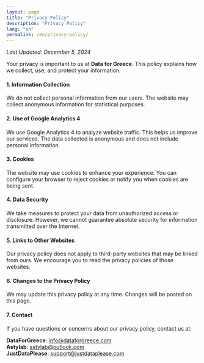 ```yaml
---
layout: page
title: "Privacy Policy"
description: "Privacy Policy"
lang: "en"
permalink: /en/privacy-policy/
---
```


_Last Updated: December 5, 2024_

Your privacy is important to us at **Data for Greece**. This policy explains how we collect, use, and protect your information.

#### 1. Information Collection

We do not collect personal information from our users. The website may collect anonymous information for statistical purposes.

#### 2. Use of Google Analytics 4

We use Google Analytics 4 to analyze website traffic. This helps us improve our services. The data collected is anonymous and does not include personal information.

#### 3. Cookies

The website may use cookies to enhance your experience. You can configure your browser to reject cookies or notify you when cookies are being sent.

#### 4. Data Security

We take measures to protect your data from unauthorized access or disclosure. However, we cannot guarantee absolute security for information transmitted over the Internet.

#### 5. Links to Other Websites

Our privacy policy does not apply to third-party websites that may be linked from ours. We encourage you to read the privacy policies of those websites.

#### 6. Changes to the Privacy Policy

We may update this privacy policy at any time. Changes will be posted on this page.

#### 7. Contact

If you have questions or concerns about our privacy policy, contact us at:

**DataForGreece**: info@dataforgreece.com<br>
**Astylab**: astylab@outlook.com<br>
**JustDataPlease**: support@justdataplease.com<br>
